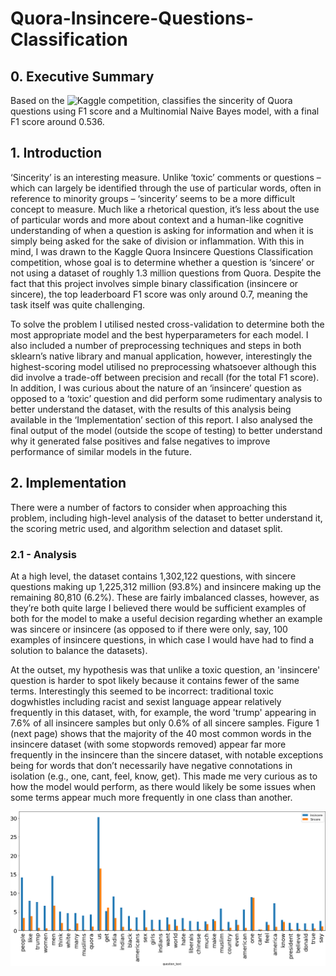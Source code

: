 # Quora-Insincere-Questions-Classification

## 0. Executive Summary
Based on the ![Kaggle competition](https://www.kaggle.com/c/quora-insincere-questions-classification), classifies the sincerity of Quora questions using F1 score and a Multinomial Naive Bayes model, with a final F1 score around 0.536.

## 1. Introduction
‘Sincerity’ is an interesting measure. Unlike ‘toxic’ comments or questions – which can largely be identified through the use of particular words, often in reference to minority groups – ‘sincerity’ seems to be a more difficult concept to measure. Much like a rhetorical question, it’s less about the use of particular words and more about context and a human-like cognitive understanding of when a question is asking for information and when it is simply being asked for the sake of division or inflammation. With this in mind, I was drawn to the Kaggle Quora Insincere Questions Classification competition, whose goal is to determine whether a question is ‘sincere’ or not using a dataset of roughly 1.3 million questions from Quora. Despite the fact that this project involves simple binary classification (insincere or sincere), the top leaderboard F1 score was only around 0.7, meaning the task itself was quite challenging.

To solve the problem I utilised nested cross-validation to determine both the most appropriate model and the best hyperparameters for each model. I also included a number of preprocessing techniques and steps in both sklearn’s native library and manual application, however, interestingly the highest-scoring model utilised no preprocessing whatsoever although this did involve a trade-off between precision and recall (for the total F1 score). In addition, I was curious about the nature of an ‘insincere’ question as opposed to a ‘toxic’ question and did perform some rudimentary analysis to better understand the dataset, with the results of this analysis being available in the
‘Implementation’ section of this report. I also analysed the final output of the model (outside the scope of testing) to better understand why it generated false positives and false negatives to improve performance of similar models in the future.

## 2. Implementation
There were a number of factors to consider when approaching this problem, including high-level analysis of the dataset to better understand it, the scoring metric used, and algorithm selection and dataset split.

### 2.1 - Analysis
At a high level, the dataset contains 1,302,122 questions, with sincere questions making up 1,225,312 million (93.8%) and insincere making up the remaining 80,810 (6.2%). These are fairly imbalanced classes, however, as they’re both quite large I believed there would be sufficient examples of both for the model to make a useful decision regarding whether an example was sincere or insincere (as opposed to if there were only, say, 100 examples of insincere questions, in which case I would have had to find a solution to balance the datasets).

At the outset, my hypothesis was that unlike a toxic question, an 'insincere' question is harder to spot likely because it contains fewer of the same terms. Interestingly this seemed to be incorrect: traditional toxic dogwhistles including racist and sexist language appear relatively frequently in this dataset, with, for example, the word 'trump' appearing in 7.6% of all insincere samples but only 0.6% of all sincere samples. Figure 1 (next page) shows that the majority of the 40 most common words in the insincere dataset (with some stopwords removed) appear far more frequently in the insincere than the sincere dataset, with notable exceptions being for words that don’t necessarily have negative connotations in isolation (e.g., one, cant, feel, know, get). This made me very curious as to how the model would perform, as there would likely be some issues when some terms appear much more frequently in one class than another.

![Figure 1: 40 most frequent words in insincere dataset as a proportion of insincere and sincere datasets](https://github.com/sklavoug/Quora-Insincere-Questions-Classification/blob/main/2.1.png)
